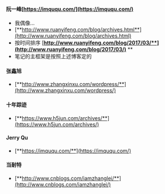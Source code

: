 #### 阮一峰[https://imququ.com/](https://imququ.com/)

* 我偶像...
* [**http://www.ruanyifeng.com/blog/archives.html**](http://www.ruanyifeng.com/blog/archives.html)
* 按时间排序 [**http://www.ruanyifeng.com/blog/2017/03/**](http://www.ruanyifeng.com/blog/2017/03/)** **
* 笔记的主框架是按照上述博客定的

#### 张鑫旭

* [**http://www.zhangxinxu.com/wordpress/**](http://www.zhangxinxu.com/wordpress/)

#### **十年踪迹**

* [**https://www.h5jun.com/archives/**](https://www.h5jun.com/archives/)

#### Jerry Qu

* [**https://imququ.com/**](https://imququ.com/)

#### 当耐特

* [**http://www.cnblogs.com/iamzhanglei/**](http://www.cnblogs.com/iamzhanglei/)





